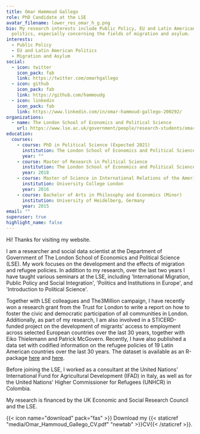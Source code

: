 ```yaml
---
title: Omar Hammoud Gallego
role: PhD Candidate at the LSE
avatar_filename: lower_res_omar_h_g.png
bio: My research interests include Public Policy, EU and Latin American
  politics, especially concerning the fields of migration and asylum.
interests:
  - Public Policy
  - EU and Latin American Politics
  - Migration and Asylum
social:
  - icon: twitter
    icon_pack: fab
    link: https://twitter.com/omarhgallego
  - icon: github
    icon_pack: fab
    link: https://github.com/hammoudg
  - icon: linkedin
    icon_pack: fab
    link: https://www.linkedin.com/in/omar-hammoud-gallego-200292/
organizations:
  - name: The London School of Economics and Political Science
    url: https://www.lse.ac.uk/government/people/research-students/omar-hammoud-gallego
education:
  courses:
    - course: PhD in Political Science (Expected 2021)
      institution: The London School of Economics and Political Science
      year: ""
    - course: Master of Research in Political Science
      institution: The London School of Economics and Political Science
      year: 2018
    - course: Master of Science in International Relations of the Americas
      institution: University College London
      year: 2016
    - course: Bachelor of Arts in Philosophy and Economics (Minor)
      institution: University of Heidelberg, Germany
      year: 2015
email: ""
superuser: true
highlight_name: false
---
```

Hi! Thanks for visiting my website. 

I am a researcher and social data scientist at the Department of Government of The London School of Economics and Political Science (LSE). My work focuses on the development and the effects of migration and refugee policies. In addition to my research, over the last two years I have taught various seminars at the LSE, including 'International Migration, Public Policy and Social Integration', 'Politics and Institutions in Europe', and 'Introduction to Political Science'.

Together with LSE colleagues and The3Million campaign, I have recently won a research grant from the Trust for London to write a report on how to foster the civic and democratic participation of all communities in London. Additionally, as part of my research, I am also involved in a STICERD-funded project on the development of migrants' access to employment across selected European countries over the last 30 years, together with Eiko Thielemann and Patrick McGovern. Recently, I have also published a data set with codified information on the refugee policies of 19 Latin American countries over the last 30 years. The dataset is available as an R-package [here](https://hammoudg.github.io/APLA_Dataset/) [](https://github.com/HammoudG/APLA_Dataset)and [here](https://github.com/HammoudG/APLA_Dataset)[](https://hammoudg.github.io/APLA_Dataset/).

Before joining the LSE, I worked as a consultant at the United Nations' International Fund for Agricultural Development (IFAD) in Italy, as well as for the United Nations' Higher Commissioner for Refugees (UNHCR) in Colombia.

My research is financed by the UK Economic and Social Research Council and the LSE. 

{{< icon name="download" pack="fas" >}} Download my {{< staticref "media/Omar_Hammoud_Gallego_CV.pdf" "newtab" >}}CV{{< /staticref >}}.
